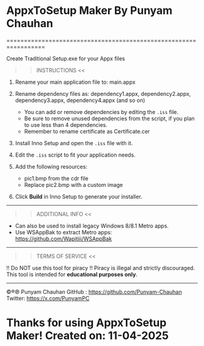 # AppxToSetup Maker By Punyam Chauhan
=================================================================

Create Traditional Setup.exe for your Appx files

>> INSTRUCTIONS <<

1. Rename your main application file to: main.appx

2. Rename dependency files as: 
   dependency1.appx, dependency2.appx, dependency3.appx, dependency4.appx (and so on)
   - You can add or remove dependencies by editing the `.iss` file.
   - Be sure to remove unused dependencies from the script, if you plan to use less than 4 dependencies.
   - Remember to rename certificate as Certificate.cer

3. Install Inno Setup and open the `.iss` file with it.

4. Edit the `.iss` script to fit your application needs.

5. Add the following resources:
   - pic1.bmp from the cdr file
   - Replace pic2.bmp with a custom image

6. Click **Build** in Inno Setup to generate your installer.

------------------------------------------------------------------------
>> ADDITIONAL INFO <<

- Can also be used to install legacy Windows 8/8.1 Metro apps.
- Use WSAppBak to extract Metro apps:
  https://github.com/Wapitiii/WSAppBak

------------------------------------------------------------------------
>> TERMS OF SERVICE <<

!! Do NOT use this tool for piracy !!
Piracy is illegal and strictly discouraged.
This tool is intended for **educational purposes only**.

------------------------------------------------------------------------
©®℗ Punyam Chauhan
GitHub : https://github.com/Punyam-Chauhan  
Twitter: https://x.com/PunyamPC  

Thanks for using AppxToSetup Maker!
Created on: 11-04-2025
=======================================================================
